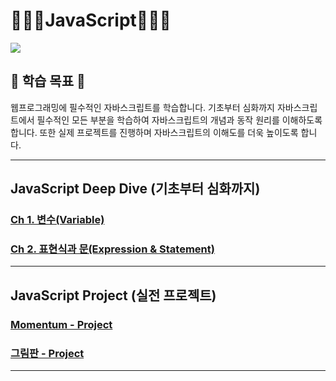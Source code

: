 # 🧑🏻‍💻JavaScript👩🏻‍💻

<img src ="https://user-images.githubusercontent.com/58673491/210299469-f0bdfa02-d812-478f-82df-e504a2db2c86.jpg">

## 🎯 학습 목표 🎯
웹프로그래밍에 필수적인 자바스크립트를 학습합니다. 기초부터 심화까지 자바스크립트에서 필수적인 모든 부분을 학습하여 자바스크립트의 개념과 동작 원리를 이해하도록 합니다. 또한 실제 프로젝트를 진행하며 자바스크립트의 이해도를 더욱 높이도록 합니다.

- - -
## JavaScript Deep Dive (기초부터 심화까지)
### [Ch 1. 변수(Variable)](https://tropical-pasta-efb.notion.site/01-Variable-792ee943eaba4b8193724312c772d0a8)
### [Ch 2. 표현식과 문(Expression & Statement)](https://tropical-pasta-efb.notion.site/02-9e02ef9f0d9a47d3a54894dde6de1194)

- - -
## JavaScript Project (실전 프로젝트)
### [Momentum - Project](https://kangdy25.github.io/StudyWithMe_Javascript/JavaScript_Momentum/index.html)
### [그림판 - Project](https://kangdy25.github.io/StudyWithMe_Javascript/JavaScript_Paint/index.html)
 

- - -
